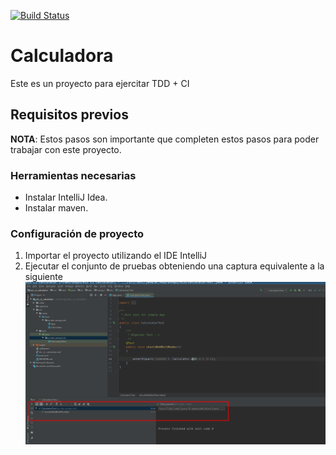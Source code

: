 [![Build Status](https://travis-ci.org/UNVQUI/eis_ci_calculator.svg?branch=201902C)](https://travis-ci.org/UNVQUI/eis_ci_calculator)


# Calculadora

Este es un proyecto para ejercitar TDD + CI

## Requisitos previos

**NOTA**: Estos pasos son importante que completen estos pasos para poder trabajar con este proyecto. 

### Herramientas necesarias
- Instalar IntelliJ Idea.
- Instalar maven.

### Configuración de proyecto

1. Importar el proyecto utilizando el IDE IntelliJ
2. Ejecutar el conjunto de pruebas obteniendo una captura equivalente a la siguiente ![TestPass][TestPass]


[TestPass]: captures/test_pass.png
